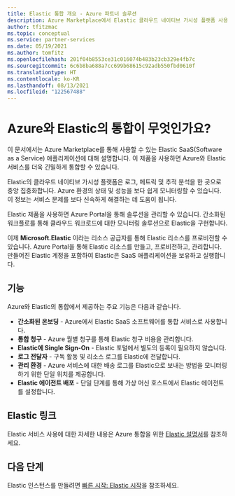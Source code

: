 ```yaml
---
title: Elastic 통합 개요 - Azure 파트너 솔루션
description: Azure Marketplace에서 Elastic 클라우드 네이티브 가시성 플랫폼 사용에 대해 알아봅니다.
author: tfitzmac
ms.topic: conceptual
ms.service: partner-services
ms.date: 05/19/2021
ms.author: tomfitz
ms.openlocfilehash: 201f04b8553ce31c016074b483b23cb329e4fb7c
ms.sourcegitcommit: 6c6b8ba688a7cc699b68615c92adb550fbd0610f
ms.translationtype: HT
ms.contentlocale: ko-KR
ms.lasthandoff: 08/13/2021
ms.locfileid: "122567488"
---
```

# <a name="what-is-elastic-integration-with-azure"></a>Azure와 Elastic의 통합이 무엇인가요?

이 문서에서는 Azure Marketplace를 통해 사용할 수 있는 Elastic SaaS(Software as a Service) 애플리케이션에 대해 설명합니다. 이 제품을 사용하면 Azure와 Elastic 서비스를 더욱 긴밀하게 통합할 수 있습니다.

Elastic의 클라우드 네이티브 가시성 플랫폼은 로그, 메트릭 및 추적 분석을 한 곳으로 중앙 집중화합니다. Azure 환경의 상태 및 성능을 보다 쉽게 모니터링할 수 있습니다. 이 정보는 서비스 문제를 보다 신속하게 해결하는 데 도움이 됩니다.

Elastic 제품을 사용하면 Azure Portal을 통해 솔루션을 관리할 수 있습니다. 간소화된 워크플로를 통해 클라우드 워크로드에 대한 모니터링 솔루션으로 Elastic을 구현합니다.

이제 **Microsoft.Elastic** 이라는 리소스 공급자를 통해 Elastic 리소스를 프로비전할 수 있습니다. Azure Portal을 통해 Elastic 리소스를 만들고, 프로비전하고, 관리합니다. 만들어진 Elastic 계정을 포함하여 Elastic은 SaaS 애플리케이션을 보유하고 실행합니다.

## <a name="capabilities"></a>기능

Azure와 Elastic의 통합에서 제공하는 주요 기능은 다음과 같습니다.

- **간소화된 온보딩** - Azure에서 Elastic SaaS 소프트웨어를 통합 서비스로 사용합니다.
- **통합 청구** - Azure 월별 청구를 통해 Elastic 청구 비용을 관리합니다. 
- **Elastic에 Single Sign-On** - Elastic 포털에서 별도의 등록이 필요하지 않습니다.
- **로그 전달자** - 구독 활동 및 리소스 로그를 Elastic에 전달합니다.
- **관리 환경** - Azure 서비스에 대한 배송 로그를 Elastic으로 보내는 방법을 모니터링하기 위한 단일 위치를 제공합니다.
- **Elastic 에이전트 배포** - 단일 단계를 통해 가상 머신 호스트에서 Elastic 에이전트를 설정합니다. 

## <a name="elastic-links"></a>Elastic 링크

Elastic 서비스 사용에 대한 자세한 내용은 Azure 통합을 위한 [Elastic 설명서](https://www.elastic.co/guide/en/cloud/current/ec-azure-marketplace-native.html)를 참조하세요.

## <a name="next-steps"></a>다음 단계

Elastic 인스턴스를 만들려면 [빠른 시작: Elastic 시작](create.md)을 참조하세요.
